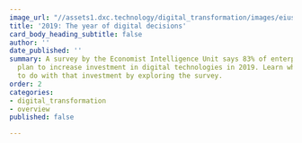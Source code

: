 ```yaml
---
image_url: "//assets1.dxc.technology/digital_transformation/images/eiusurvey-bw.jpg"
title: '2019: The year of digital decisions'
card_body_heading_subtitle: false
author: ''
date_published: ''
summary: A survey by the Economist Intelligence Unit says 83% of enterprises surveyed
  plan to increase investment in digital technologies in 2019. Learn what they plan
  to do with that investment by exploring the survey.
order: 2
categories:
- digital_transformation
- overview
published: false

---
```

